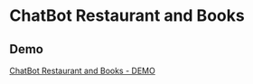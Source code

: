 # ChatBot Restaurant and Books

## Demo

[ChatBot Restaurant and Books - DEMO](https://github.com/myinnos/ChatBot-Restaurant-and-Books/blob/master/demo-chatbot.mov "ChatBot Restarunt and Books")

